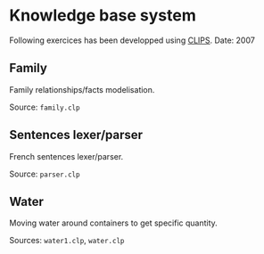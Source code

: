 # Knowledge base system

Following exercices has been developped using [CLIPS](http://clipsrules.sourceforge.net/).
Date: 2007

## Family

Family relationships/facts modelisation.

Source: `family.clp`

## Sentences lexer/parser

French sentences lexer/parser.

Source: `parser.clp`

## Water

Moving water around containers to get specific quantity.

Sources: `water1.clp`, `water.clp`
